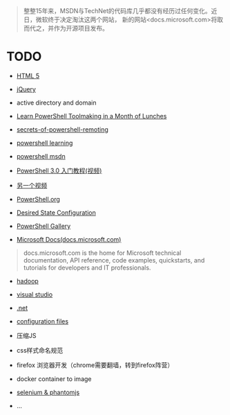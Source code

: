 >整整15年来，MSDN与TechNet的代码库几乎都没有经历过任何变化。近日，微软终于决定淘汰这两个网站，
>新的网站<docs.microsoft.com>将取而代之，并作为开源项目发布。

# TODO

* [HTML 5](https://developer.mozilla.org/en-US/docs/Web/Guide/HTML/HTML5)
* [jQuery](http://jquery.com/)

* active directory and domain
* [Learn PowerShell Toolmaking in a Month of Lunches ](https://www.manning.com/books/learn-powershell-toolmaking-in-a-month-of-lunches)
* [secrets-of-powershell-remoting](https://github.com/devops-collective-inc/secrets-of-powershell-remoting/blob/master/SUMMARY.md)
* [powershell learning](https://docs.microsoft.com/zh-cn/powershell/)
* [powershell msdn](https://msdn.microsoft.com/en-us/library/dd835506(v=vs.85).aspx)
* [PowerShell 3.0 入门教程(视频)](https://mva.microsoft.com/zh-cn/training-courses/-power-shell-30-14443?l=j1ngD3PkB_7800115888)
* [另一个视频](http://www.pstips.net/powershell-v3-basic/#%E8%AF%BE%E7%A8%8B%205%20:%20%E6%B7%B1%E5%85%A5%E6%8E%A2%E8%AE%A8%E7%AE%A1%E9%81%93)
* [PowerShell.org](https://powershell.org/)
* [Desired State Configuration](https://docs.microsoft.com/en-us/powershell/dsc/overview)
* [PowerShell Gallery](https://www.powershellgallery.com/)

* [Microsoft Docs(docs.microsoft.com)](https://docs.microsoft.com/en-us/)
> docs.microsoft.com is the home for Microsoft technical documentation, API reference, code examples,
> quickstarts, and tutorials for developers and IT professionals.

* [hadoop](http://hadoop.apache.org/)

* [visual studio](https://docs.microsoft.com/en-us/visualstudio/ide/index)
* [.net](https://docs.microsoft.com/en-us/dotnet/welcome)
* [configuration files](https://docs.microsoft.com/en-us/dotnet/framework/configure-apps/index)
* 压缩JS
* css样式命名规范
* firefox 浏览器开发（chrome需要翻墙，转到firefox阵营）
* docker container to image 
* [selenium & phantomjs](https://www.cnblogs.com/endlock/p/6423613.html)
* ...
